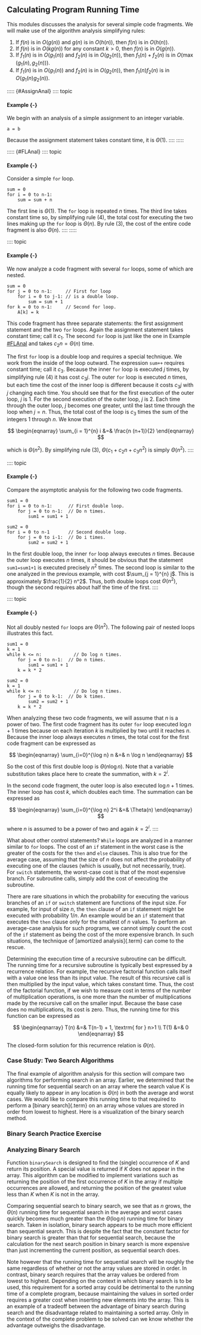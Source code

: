 
## Calculating Program Running Time

This modules discusses the analysis for several simple code fragments.
We will make use of the algorithm analysis simplifying rules:

1.  If $f(n)$ is in $O(g(n))$ and $g(n)$ is in $O(h(n))$, then $f(n)$ is
    in $O(h(n))$.
2.  If $f(n)$ is in $O(k g(n))$ for any constant $k > 0$, then $f(n)$ is
    in $O(g(n))$.
3.  If $f_1(n)$ is in $O(g_1(n))$ and $f_2(n)$ is in $O(g_2(n))$, then
    $f_1(n) + f_2(n)$ is in $O(\max(g_1(n), g_2(n)))$.
4.  If $f_1(n)$ is in $O(g_1(n))$ and $f_2(n)$ is in $O(g_2(n))$, then
    $f_1(n) f_2(n)$ is in $O(g_1(n) g_2(n))$.

::::: {#AssignAnal}
:::: topic
#### Example {-}

We begin with an analysis of a simple assignment to an integer variable.

    a = b

Because the assignment statement takes constant time, it is $\Theta(1)$.
::::
:::::

::::: {#FLAnal}
:::: topic
#### Example {-}

Consider a simple `for` loop.

    sum = 0
    for i = 0 to n-1:
        sum = sum + n

The first line is $\Theta(1)$. The `for` loop is repeated $n$ times. The
third line takes constant time so, by simplifying rule (4), the total
cost for executing the two lines making up the `for` loop is
$\Theta(n)$. By rule (3), the cost of the entire code fragment is also
$\Theta(n)$.
::::
:::::

:::: topic
#### Example {-}

We now analyze a code fragment with several `for` loops, some of which
are nested.


    sum = 0
    for j = 0 to n-1:     // First for loop
        for i = 0 to j-1: // is a double loop.
            sum = sum + 1
    for k = 0 to n-1:     // Second for loop.
        A[k] = k


This code fragment has three separate statements: the first assignment
statement and the two `for` loops. Again the assignment statement takes
constant time; call it $c_1$. The second `for` loop is just like the one
in Example [#FLAnal](#FLAnal) and takes
$c_2 n = \Theta(n)$ time.

The first `for` loop is a double loop and requires a special technique.
We work from the inside of the loop outward. The expression `sum++`
requires constant time; call it $c_3$. Because the inner `for` loop is
executed $j$ times, by simplifying rule (4) it has cost $c_3j$. The
outer `for` loop is executed $n$ times, but each time the cost of the
inner loop is different because it costs $c_3j$ with $j$ changing each
time. You should see that for the first execution of the outer loop, $j$
is 1. For the second execution of the outer loop, $j$ is 2. Each time
through the outer loop, $j$ becomes one greater, until the last time
through the loop when $j = n$. Thus, the total cost of the loop is $c_3$
times the sum of the integers 1 through $n$. We know that

$$
\begin{eqnarray}
\sum_{i = 1}^{n} i &=& \frac{n (n+1)}{2}
\end{eqnarray}
$$

which is $\Theta(n^2)$. By simplifying rule (3),
$\Theta(c_1 + c_2 n + c_3 n^2)$ is simply $\Theta(n^2)$.
::::

:::: topic
#### Example {-}

Compare the asymptotic analysis for the following two code fragments.

    sum1 = 0
    for i = 0 to n-1:      // First double loop.
        for j = 0 to n-1:  // Do n times.
            sum1 = sum1 + 1

    sum2 = 0
    for i = 0 to n-1       // Second double loop.
        for j = 0 to i-1:  // Do i times.
            sum2 = sum2 + 1

In the first double loop, the inner `for` loop always executes $n$
times. Because the outer loop executes $n$ times, it should be obvious
that the statement `sum1=sum1+1` is executed precisely $n^2$ times. The
second loop is similar to the one analyzed in the previous example, with
cost $\sum_{j = 1}^{n} j$. This is approximately $\frac{1}{2} n^2$.
Thus, both double loops cost $\Theta(n^2)$, though the second requires
about half the time of the first.
::::

:::: topic
#### Example {-}

Not all doubly nested `for` loops are $\Theta(n^2)$. The following pair
of nested loops illustrates this fact.

    sum1 = 0
    k = 1
    while k <= n:            // Do log n times.
        for j = 0 to n-1:  // Do n times.
            sum1 = sum1 + 1
        k = k * 2

    sum2 = 0
    k = 1
    while k <= n:            // Do log n times.
        for j = 0 to k-1:  // Do k times.
            sum2 = sum2 + 1
        k = k * 2

When analyzing these two code fragments, we will assume that $n$ is a
power of two. The first code fragment has its outer `for` loop executed
$\log n+1$ times because on each iteration $k$ is multiplied by two
until it reaches $n$. Because the inner loop always executes $n$ times,
the total cost for the first code fragment can be expressed as

$$
\begin{eqnarray}
\sum_{i=0}^{\log n} n &=& n \log n
\end{eqnarray}
$$

So the cost of this first double loop is $\Theta(n \log n)$. Note that a
variable substitution takes place here to create the summation, with
$k = 2^i$.

In the second code fragment, the outer loop is also executed $\log n+1$
times. The inner loop has cost $k$, which doubles each time. The
summation can be expressed as

$$
\begin{eqnarray}
\sum_{i=0}^{\log n} 2^i &=& \Theta(n)
\end{eqnarray}
$$

where $n$ is assumed to be a power of two and again $k = 2^i$.
::::

<!-- TODO
We need to think about a technique for visualizing the running time of
some loop constructs. This can be very similar to how we visualize
reaching the closed form solution of summations.
-->

What about other control statements? `While` loops are analyzed in a
manner similar to `for` loops. The cost of an `if` statement in the
worst case is the greater of the costs for the `then` and `else`
clauses. This is also true for the average case, assuming that the size
of $n$ does not affect the probability of executing one of the clauses
(which is usually, but not necessarily, true). For `switch` statements,
the worst-case cost is that of the most expensive branch. For subroutine
calls, simply add the cost of executing the subroutine.

There are rare situations in which the probability for executing the
various branches of an `if` or `switch` statement are functions of the
input size. For example, for input of size $n$, the `then` clause of an
`if` statement might be executed with probability $1/n$. An example
would be an `if` statement that executes the `then` clause only for the
smallest of $n$ values. To perform an average-case analysis for such
programs, we cannot simply count the cost of the `if` statement as being
the cost of the more expensive branch. In such situations, the technique
of [amortized analysis]{.term} can come to the rescue.

Determining the execution time of a recursive subroutine can be
difficult. The running time for a recursive subroutine is typically best
expressed by a recurrence relation. For example, the recursive factorial
function calls itself with a value one less than its input value. The
result of this recursive call is then multiplied by the input value,
which takes constant time. Thus, the cost of the factorial function, if
we wish to measure cost in terms of the number of multiplication
operations, is one more than the number of multiplications made by the
recursive call on the smaller input. Because the base case does no
multiplications, its cost is zero. Thus, the running time for this
function can be expressed as

$$
\begin{eqnarray}
T(n) &=& T(n-1) + 1, \textrm{ for } n>1 \\
T(1) &=& 0
\end{eqnarray}
$$

The closed-form solution for this recurrence relation is $\Theta(n)$.

### Case Study: Two Search Algorithms

The final example of algorithm analysis for this section will compare
two algorithms for performing search in an array. Earlier, we determined
that the running time for sequential search on an array where the search
value $K$ is equally likely to appear in any location is $\Theta(n)$ in
both the average and worst cases. We would like to compare this running
time to that required to perform a [binary search]{.term} on an array whose values are stored in order from lowest to
highest. Here is a visualization of the binary search method.

<inlineav id="binarySearchCON" src="Searching/binarySearchCON.js" name="Binary Search Algorithm Slideshow" links="Searching/binarySearchCON.css"/>

### Binary Search Practice Exercise

<avembed id="binarySearchPRO" src="Searching/binarySearchPRO.html" type="pe" name="Binary Search Proficiency Exercise"/>

### Analyzing Binary Search

<inlineav id="BsearchDandCRecurCON" src="AlgAnal/BsearchDandCRecurCON.js" name="Binary Search recurrence slideshow" links="AlgAnal/BsearchDandCRecurCON.css"/>

Function `binarySearch` is designed to find the (single) occurrence of
$K$ and return its position. A special value is returned if $K$ does not
appear in the array. This algorithm can be modified to implement
variations such as returning the position of the first occurrence of $K$
in the array if multiple occurrences are allowed, and returning the
position of the greatest value less than $K$ when $K$ is not in the
array.

Comparing sequential search to binary search, we see that as $n$ grows,
the $\Theta(n)$ running time for sequential search in the average and
worst cases quickly becomes much greater than the $\Theta(\log n)$
running time for binary search. Taken in isolation, binary search
appears to be much more efficient than sequential search. This is
despite the fact that the constant factor for binary search is greater
than that for sequential search, because the calculation for the next
search position in binary search is more expensive than just
incrementing the current position, as sequential search does.

Note however that the running time for sequential search will be roughly
the same regardless of whether or not the array values are stored in
order. In contrast, binary search requires that the array values be
ordered from lowest to highest. Depending on the context in which binary
search is to be used, this requirement for a sorted array could be
detrimental to the running time of a complete program, because
maintaining the values in sorted order requires a greater cost when
inserting new elements into the array. This is an example of a tradeoff
between the advantage of binary search during search and the
disadvantage related to maintaining a sorted array. Only in the context
of the complete problem to be solved can we know whether the advantage
outweighs the disadvantage.

